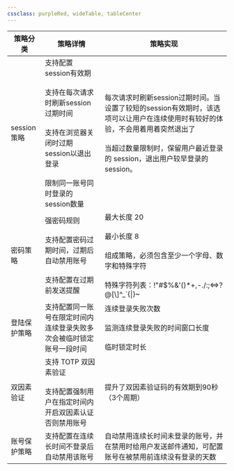 ```yaml
---
cssclass: purpleRed, wideTable, tableCenter
---
```


<table>
	<thead>
		<tr>
			<th>策略分类</th>
			<th>策略详情</th>
			<th>策略实现</th>
		</tr>
	</thead>
	<tbody>
		<tr>
			<td>session策略</td>
			<td>
				支持配置session有效期<br><br>
				支持在每次请求时刷新session过期时间<br><br>
				支持在浏览器关闭时过期session以退出登录<br><br>
				限制同一账号同时登录的session数量
			</td>
			<td>
				每次请求时刷新session过期时间。当设置了较短的session有效期时，该选项可以让用户在连续使用时有较好的体验，不会用着用着突然退出了<br><br>
				当超过数量限制时，保留用户最近登录的 session，退出用户较早登录的 session。
			</td>
		</tr>
		<tr>
			<td>密码策略</td>
			<td>
				强密码规则<br><br>
				支持配置密码过期时间，过期后自动禁用账号<br><br>
				支持配置在过期前发送提醒
			</td>
			<td>
				最大长度 20<br><br>
				最小长度 8<br><br>
				组成策略，必须包含至少一个字母、数字和特殊字符<br><br>
				特殊字符列表：!"#$%&'()*+,-./:;<=>?@[\]^_`{|}~
			</td>
		</tr>
		<tr>
			<td>登陆保护策略</td>
			<td>
				支持配置同一账号在限定时间内连续登录失败多次会被临时锁定账号一段时间
			</td>
			<td>
				连续登录失败次数<br><br>
				监测连续登录失败的时间窗口长度<br><br>
				临时锁定时长
			</td>
		</tr>
		<tr>
			<td>双因素验证</td>
			<td>
				支持 TOTP 双因素验证<br><br>
				支持配置强制用户在指定时间内开启双因素认证否则禁用账号
			</td>
			<td>
				提升了双因素验证码的有效期到90秒（3个周期）
			</td>
		</tr>
		<tr>
			<td>账号保护策略</td>
			<td>
				支持配置在连续长时间不登录后自动禁用该账号
			</td>
			<td>
				自动禁用连续长时间未登录的账号，并在禁用时给用户发送邮件通知，可配置账号在被禁用前连续没有登录的天数
			</td>
		</tr>
	</tbody>
</table>

